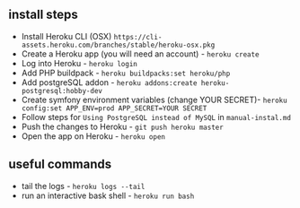 
install steps
------------------------
 
- Install Heroku CLI (OSX) `https://cli-assets.heroku.com/branches/stable/heroku-osx.pkg`
- Create a Heroku app (you will need an account) - `heroku create`
- Log into Heroku - `heroku login`
- Add PHP buildpack - `heroku buildpacks:set heroku/php`
- Add postgreSQL addon - `heroku addons:create heroku-postgresql:hobby-dev`
- Create symfony environment variables (change YOUR SECRET)- `heroku config:set APP_ENV=prod APP_SECRET=YOUR SECRET`
- Follow steps for `Using PostgreSQL instead of MySQL` in `manual-instal.md`
- Push the changes to Heroku - `git push heroku master`
- Open the app on Heroku - `heroku open`

useful commands
------------------------

- tail the logs - `heroku logs --tail`
- run an interactive bask shell - `heroku run bash`
